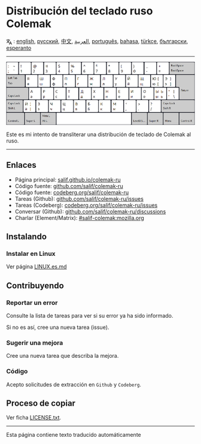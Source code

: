 # Distribución del teclado ruso Colemak

<span><svg xmlns="http://www.w3.org/2000/svg" width="15" height="15" fill="none"
style="vertical-align: sub;" viewBox="0 0 24 24" stroke="currentColor"
stroke-width="2" stroke-linecap="round" stroke-linejoin="round"><path
class="st0" d="M2,16c0.1,0,8-5,9-7c0.6-1.3,1-5,1-5h3H1h7V1" /><line
class="st0" x1="4" y1="8" x2="12" y2="16" /><polygon class="st0"
points="15,19 21,19 23,23 18,11 13,23 " /></svg> : [english](README.md), [русский](README.ru.md), [中文](README.zh-CN.md), [العربية](README.ar.md), [português](README.pt.md), [bahasa](README.id.md), [türkçe](README.tr.md), [български](README.bg.md), [esperanto](README.eo.md)</span>

---

![Vista previa del Colemak ruso](./media/preview.png)

Este es mi intento de transliterar una distribución de teclado de Colemak al ruso.

---

## Enlaces

* Página principal: [salif.github.io/colemak-ru](https://salif.github.io/colemak-ru/)
* Código fuente: [github.com/salif/colemak-ru](https://github.com/salif/colemak-ru)
* Código fuente: [codeberg.org/salif/colemak-ru](https://codeberg.org/salif/colemak-ru)
* Tareas (Github): [github.com/salif/colemak-ru/issues](https://github.com/salif/colemak-ru/issues)
* Tareas (Codeberg): [codeberg.org/salif/colemak-ru/issues](https://codeberg.org/salif/colemak-ru/issues)
* Conversar (Github): [github.com/salif/colemak-ru/discussions](https://github.com/salif/colemak-ru/discussions)
* Charlar (Element/Matrix): [#salif-colemak:mozilla.org](https://matrix.to/#/#salif-colemak:mozilla.org)

## Instalando

### Instalar en Linux

Ver página [LINUX.es.md](./LINUX.es.md)

## Contribuyendo

### Reportar un error

Consulte la lista de tareas para ver si su error ya ha sido informado.

Si no es así, cree una nueva tarea (issue).

### Sugerir una mejora

Cree una nueva tarea que describa la mejora.

### Código

Acepto solicitudes de extracción en `Github` y `Codeberg`.

## Proceso de copiar

Ver ficha [LICENSE.txt](./LICENSE.txt).

---

Esta página contiene texto traducido automáticamente
